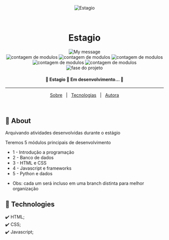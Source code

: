 <div align="center" id="top"> 
  <img src="./.github/app.gif" alt="Estagio" />

  &#xa0;
</div>

<h1 align="center">Estagio</h1>

<p align="center">
  <img alt="My message" src="https://img.shields.io/badge/em%20uma%20nova%20fase-8A2BE2"><br>

  <img alt="contagem de modulos" src="https://img.shields.io/badge/modulo_1-em_progresso-blue">
  <img alt="contagem de modulos" src="https://img.shields.io/badge/modulo_2-não_iniciado-red">
  <img alt="contagem de modulos" src="https://img.shields.io/badge/modulo_3-não_iniciado-red">
  <img alt="contagem de modulos" src="https://img.shields.io/badge/modulo_4-não_iniciado-red">
  <img alt="contagem de modulos" src="https://img.shields.io/badge/modulo_5-não_iniciado-red"><br>

  <img alt="fase do projeto" src="https://img.shields.io/badge/projeto-1_protótipo-d9376e">
</p>

<!-- Status -->

<h4 align="center"> 
	🚧  Estagio 🚀 Em desenvolvimento...  🚧
</h4> 

<hr>

<p align="center">
  <a href="#dart-about">Sobre</a> &#xa0; | &#xa0; 
  <a href="#rocket-technologies">Tecnologias</a> &#xa0; | &#xa0;
  <a href="https://github.com/vxfontes" target="_blank">Autora</a>
</p>

<br>

## :dart: About ##

Arquivando atividades desenvolvidas durante o estágio

Teremos 5 módulos principais de desenvolvimento

- 1 - Introdução a programação
- 2 - Banco de dados
- 3 - HTML e CSS
- 4 - Javascript e frameworks
- 5 - Python e dados

* Obs: cada um será incluso em uma branch distinta para melhor organização

## :rocket: Technologies ##

:heavy_check_mark: HTML;\
:heavy_check_mark: CSS;\
:heavy_check_mark: Javascript;



